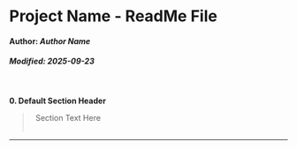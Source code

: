 # **Project Name** - ReadMe File

#### Author: *Author Name*

##### Modified: *2025-09-23*


<br>

**0. Default Section Header**   

> &nbsp;
>Section Text Here   
> &nbsp;
 




---
